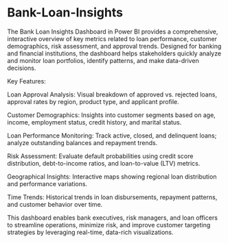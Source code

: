 # Bank-Loan-Insights
The Bank Loan Insights Dashboard in Power BI provides a comprehensive, interactive overview of key metrics related to loan performance, customer demographics, risk assessment, and approval trends. Designed for banking and financial institutions, the dashboard helps stakeholders quickly analyze and monitor loan portfolios, identify patterns, and make data-driven decisions.

Key Features:

Loan Approval Analysis: Visual breakdown of approved vs. rejected loans, approval rates by region, product type, and applicant profile.

Customer Demographics: Insights into customer segments based on age, income, employment status, credit history, and marital status.

Loan Performance Monitoring: Track active, closed, and delinquent loans; analyze outstanding balances and repayment trends.

Risk Assessment: Evaluate default probabilities using credit score distribution, debt-to-income ratios, and loan-to-value (LTV) metrics.

Geographical Insights: Interactive maps showing regional loan distribution and performance variations.

Time Trends: Historical trends in loan disbursements, repayment patterns, and customer behavior over time.

This dashboard enables bank executives, risk managers, and loan officers to streamline operations, minimize risk, and improve customer targeting strategies by leveraging real-time, data-rich visualizations.
